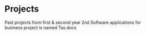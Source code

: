 # Projects
Past projects from first & second year
2nd Software applications for business project is named Tas.docx
